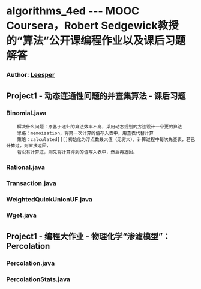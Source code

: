 algorithms_4ed --- MOOC Coursera，Robert Sedgewick教授的“算法”公开课编程作业以及课后习题解答
=========================================================================================

### Author: [Leesper](pascal7718@gmail.com)

Project1 - 动态连通性问题的并查集算法 - 课后习题
----------------------------------------------

### Binomial.java
		解决什么问题：原基于递归的算法效率不高，采用动态规划的方法设计一个更的算法
		思路：memoization，将第一次计算的值存入表中，用查表代替计算
		策略：calculated[][]初始化为浮点数最大值（无穷大），计算过程中每次先查表，若已计算过，则直接返回，
		若没有计算过，则先将计算得到的值写入表中，然后再返回。

### Rational.java

### Transaction.java

### WeightedQuickUnionUF.java

### Wget.java

Project1 - 编程大作业 - 物理化学“渗滤模型”：Percolation
-----------------------------------------------

### Percolation.java

### PercolationStats.java
